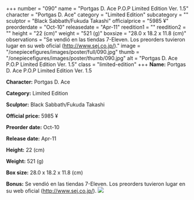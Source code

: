 +++
number = "090"
name = "Portgas D. Ace P.O.P Limited Edition Ver. 1.5"
character = "Portgas D. Ace"
category = "Limited Edition"
subcategory = ""
sculptor = "Black Sabbath/Fukuda Takashi"
officialprice = "5985 ¥"
preorderdate = "Oct-10"
releasedate = "Apr-11"
reedition1 = ""
reedition2 = ""
height = "22 (cm)"
weight = "521 (g)"
boxsize = "28.0 x 18.2 x 11.8 (cm)"
observations = "Se vendió en las tiendas 7-Eleven. Los preorders tuvieron lugar en su web oficial (http://www.sej.co.jp/)."
image = "/onepiecefigures/images/poster/full/090.jpg"
thumb = "/onepiecefigures/images/poster/thumb/090.jpg"
alt = "Portgas D. Ace P.O.P Limited Edition Ver. 1.5"
class = "limited-edition"
+++
**Name:** Portgas D. Ace P.O.P Limited Edition Ver. 1.5

**Character:** Portgas D. Ace

**Category:** Limited Edition 

**Sculptor:** Black Sabbath/Fukuda Takashi

**Official price:** 5985 ¥

**Preorder date:** Oct-10

**Release date:** Apr-11

**Height:** 22 (cm)

**Weight:** 521 (g)

**Box size:** 28.0 x 18.2 x 11.8 (cm)

**Bonus:** Se vendió en las tiendas 7-Eleven. Los preorders tuvieron lugar en su web oficial (http://www.sej.co.jp/).
<img src="/onepiecefigures/images/poster/thumb/090.jpg">